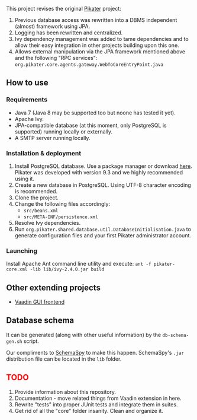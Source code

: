 This project revises the original [Pikater](https://github.com/peskk3am/pikater4) project:

1. Previous database access was rewritten into a DBMS independent (almost) framework using JPA.
2. Logging has been rewritten and centralized.
3. Ivy dependency management was added to tame dependencies and to allow their easy integration in other projects building upon this one.
4. Allows external manipulation via the JPA framework mentioned above and the following "RPC services":  
`org.pikater.core.agents.gateway.WebToCoreEntryPoint.java`

## How to use

### Requirements

* Java 7 (Java 8 may be supported too but noone has tested it yet).
* Apache Ivy.
* JPA-compatible database (at this moment, only PostgreSQL is supported) running locally or externally.
* A SMTP server running locally.

### Installation & deployment

1. Install PostgreSQL database. Use a package manager or download [here](http://www.postgresql.org/download/). Pikater was developed with version 9.3 and we highly recommended using it.
2. Create a new database in PostgreSQL. Using UTF-8 character encoding is recommended.
3. Clone the project.
4. Change the following files accordingly:
	* `src/beans.xml`
	* `src/META-INF/persistence.xml`
5. Resolve Ivy dependencies.
6. Run `org.pikater.shared.database.util.DatabaseInitialisation.java` to generate configuration files and your first Pikater administrator account.

### Launching

Install Apache Ant command line utility and execute:
`ant -f pikater-core.xml -lib lib/ivy-2.4.0.jar build`

## Other extending projects

* [Vaadin GUI frontend](https://github.com/SkyCrawl/pikater-vaadin)

## Database schema

It can be generated (along with other useful information) by the `db-schema-gen.sh` script.

Our compliments to [SchemaSpy](http://schemaspy.sourceforge.net/) to make this happen. SchemaSpy's `.jar` distribution file can be located in the `lib` folder.

## <font color="red">TODO</font>

1. Provide information about this repository.
2. Documentation - move related things from Vaadin extension in here.
3. Rewrite "tests" into proper JUnit tests and integrate them in suites.
4. Get rid of all the "core" folder insanity. Clean and organize it.